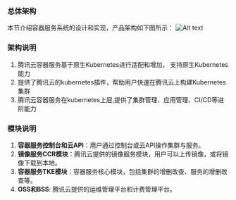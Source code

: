 ### 总体架构
本节介绍容器服务系统的设计和实现，产品架构如下图所示：
![Alt text][Architecture]

### 架构说明
1.  腾讯云容器服务基于原生Kubernetes进行适配和增加， 支持原生Kubernetes能力
2.  提供了腾讯云的kubernetes插件，帮助用户快速在腾讯云上构建Kubernetes集群
3.  腾讯云容器服务在kubernetes上层,提供了集群管理、应用管理、CI/CD等进阶能力

### 模块说明
1. **容器服务控制台和云API**：用户通过控制台或云API操作集群与服务。
2. **镜像服务CCR模块**：腾讯云提供的镜像服务模块，用户可以上传镜像，或将镜像下载到本地。
3. **容器服务TKE模块**：容器服务核心模块，包括集群的增删改查、服务的增删改查等。
4. **OSS和BSS**: 腾讯云提供的运维管理平台和计费管理平台。

[Architecture]:https://mc.qcloudimg.com/static/img/8381e7cdb015bf0f8d01437287779f92/%7B6271F726-FE22-4222-B487-81ACEA386EED%7D.png
